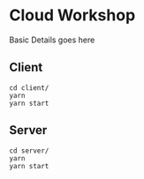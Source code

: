# Cloud Workshop
Basic Details goes here
## Client
`cd client/`
<br>
`yarn`
<br>
`yarn start`
## Server
`cd server/`
<br>
`yarn`
<br>
`yarn start`

